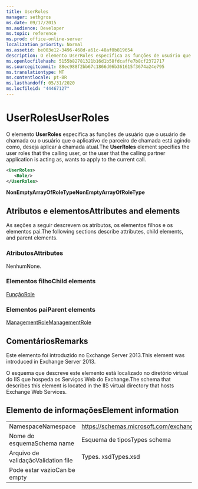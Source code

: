 ```yaml
---
title: UserRoles
manager: sethgros
ms.date: 09/17/2015
ms.audience: Developer
ms.topic: reference
ms.prod: office-online-server
localization_priority: Normal
ms.assetid: be003e12-3496-468d-a61c-48af0b819654
description: O elemento UserRoles especifica as funções de usuário que o usuário de chamada ou o usuário que o aplicativo de parceiro de chamada está agindo como, deseja aplicar à chamada atual.
ms.openlocfilehash: 5155b82781321b16d1b58fdcaffe7b8cf2372717
ms.sourcegitcommit: 88ec988f2bb67c1866d06b361615f3674a24e795
ms.translationtype: MT
ms.contentlocale: pt-BR
ms.lasthandoff: 05/31/2020
ms.locfileid: "44467127"
---
```

# <a name="userroles"></a><span data-ttu-id="e94f3-103">UserRoles</span><span class="sxs-lookup"><span data-stu-id="e94f3-103">UserRoles</span></span>

<span data-ttu-id="e94f3-104">O elemento **UserRoles** especifica as funções de usuário que o usuário de chamada ou o usuário que o aplicativo de parceiro de chamada está agindo como, deseja aplicar à chamada atual.</span><span class="sxs-lookup"><span data-stu-id="e94f3-104">The **UserRoles** element specifies the user roles that the calling user, or the user that the calling partner application is acting as, wants to apply to the current call.</span></span> 
  
```XML
<UserRoles>
   <Role/>
</UserRoles>
```

 <span data-ttu-id="e94f3-105">**NonEmptyArrayOfRoleType**</span><span class="sxs-lookup"><span data-stu-id="e94f3-105">**NonEmptyArrayOfRoleType**</span></span>
## <a name="attributes-and-elements"></a><span data-ttu-id="e94f3-106">Atributos e elementos</span><span class="sxs-lookup"><span data-stu-id="e94f3-106">Attributes and elements</span></span>

<span data-ttu-id="e94f3-107">As seções a seguir descrevem os atributos, os elementos filhos e os elementos pai.</span><span class="sxs-lookup"><span data-stu-id="e94f3-107">The following sections describe attributes, child elements, and parent elements.</span></span>
  
### <a name="attributes"></a><span data-ttu-id="e94f3-108">Atributos</span><span class="sxs-lookup"><span data-stu-id="e94f3-108">Attributes</span></span>

<span data-ttu-id="e94f3-109">Nenhum</span><span class="sxs-lookup"><span data-stu-id="e94f3-109">None.</span></span>
  
### <a name="child-elements"></a><span data-ttu-id="e94f3-110">Elementos filho</span><span class="sxs-lookup"><span data-stu-id="e94f3-110">Child elements</span></span>

[<span data-ttu-id="e94f3-111">Função</span><span class="sxs-lookup"><span data-stu-id="e94f3-111">Role</span></span>](role.md)
  
### <a name="parent-elements"></a><span data-ttu-id="e94f3-112">Elementos pai</span><span class="sxs-lookup"><span data-stu-id="e94f3-112">Parent elements</span></span>

[<span data-ttu-id="e94f3-113">ManagementRole</span><span class="sxs-lookup"><span data-stu-id="e94f3-113">ManagementRole</span></span>](managementrole.md)
  
## <a name="remarks"></a><span data-ttu-id="e94f3-114">Comentários</span><span class="sxs-lookup"><span data-stu-id="e94f3-114">Remarks</span></span>

<span data-ttu-id="e94f3-115">Este elemento foi introduzido no Exchange Server 2013.</span><span class="sxs-lookup"><span data-stu-id="e94f3-115">This element was introduced in Exchange Server 2013.</span></span>
  
<span data-ttu-id="e94f3-116">O esquema que descreve este elemento está localizado no diretório virtual do IIS que hospeda os Serviços Web do Exchange.</span><span class="sxs-lookup"><span data-stu-id="e94f3-116">The schema that describes this element is located in the IIS virtual directory that hosts Exchange Web Services.</span></span>
  
## <a name="element-information"></a><span data-ttu-id="e94f3-117">Elemento de informações</span><span class="sxs-lookup"><span data-stu-id="e94f3-117">Element information</span></span>

|||
|:-----|:-----|
|<span data-ttu-id="e94f3-118">Namespace</span><span class="sxs-lookup"><span data-stu-id="e94f3-118">Namespace</span></span>  <br/> |https://schemas.microsoft.com/exchange/services/2006/types  <br/> |
|<span data-ttu-id="e94f3-119">Nome do esquema</span><span class="sxs-lookup"><span data-stu-id="e94f3-119">Schema name</span></span>  <br/> |<span data-ttu-id="e94f3-120">Esquema de tipos</span><span class="sxs-lookup"><span data-stu-id="e94f3-120">Types schema</span></span>  <br/> |
|<span data-ttu-id="e94f3-121">Arquivo de validação</span><span class="sxs-lookup"><span data-stu-id="e94f3-121">Validation file</span></span>  <br/> |<span data-ttu-id="e94f3-122">Types. xsd</span><span class="sxs-lookup"><span data-stu-id="e94f3-122">Types.xsd</span></span>  <br/> |
|<span data-ttu-id="e94f3-123">Pode estar vazio</span><span class="sxs-lookup"><span data-stu-id="e94f3-123">Can be empty</span></span>  <br/> ||
   

